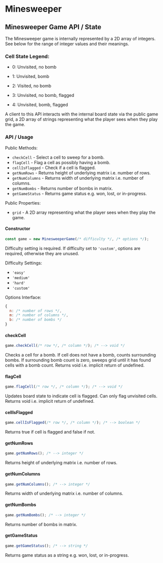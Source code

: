 # Minesweeper

## Minesweeper Game API / State

The Minesweeper game is internally represented by a 2D array of integers. See below for the range of integer values and their meanings.

### Cell State Legend:

- 0: Unvisited, no bomb

- 1: Unvisited, bomb

- 2: Visited, no bomb

- 3: Unvisited, no bomb, flagged

- 4: Unvisited, bomb, flagged

A client to this API interacts with the internal board state via the public game grid, a 2D array of strings representing what the player sees when they play the game.

### API / Usage

Public Methods:

- `checkCell` - Select a cell to sweep for a bomb.
- `flagCell` - Flag a cell as possibly having a bomb.
- `cellIsFlagged` - Check if a cell is flagged.
- `getNumRows` - Returns height of underlying matrix i.e. number of rows.
- `getNumColumns` - Returns width of underlying matrix i.e. number of columns.
- `getNumBombs` - Returns number of bombs in matrix.
- `getGameStatus` - Returns game status e.g. won, lost, or in-progress.

Public Properties:

- `grid` - A 2D array representing what the player sees when they play the game.

#### Constructor

```javascript
const game = new MinesweeperGame(/* difficulty */, /* options */);
```

Difficulty setting is required. If difficulty set to `'custom'`, options are required, otherwise they are unused.

Difficulty Settings:

- `'easy'`
- `'medium'`
- `'hard'`
- `'custom'`

Options Interface:

```javascript
{
  n: /* number of rows */,
  m: /* number of columns */,
  b: /* number of bombs */
}
```

#### checkCell

```javascript
game.checkCell(/* row */, /* column */); /* --> void */
```

Checks a cell for a bomb. If cell does not have a bomb, counts surrounding bombs. If surrounding bomb count is zero, sweeps grid until it has found cells with a bomb count. Returns void i.e. implicit return of undefined.

#### flagCell

```javascript
game.flagCell(/* row */, /* column */); /* --> void */
```

Updates board state to indicate cell is flagged. Can only flag unvisited cells. Returns void i.e. implicit return of undefined.

#### cellIsFlagged

```javascript
game.cellIsFlagged(/* row */, /* column */); /* --> boolean */
```

Returns true if cell is flagged and false if not.

#### getNumRows

```javascript
game.getNumRows(); /* --> integer */
```

Returns height of underlying matrix i.e. number of rows.

#### getNumColumns

```javascript
game.getNumColumns(); /* --> integer */
```

Returns width of underlying matrix i.e. number of columns.

#### getNumBombs

```javascript
game.getNumBombs(); /* --> integer */
```

Returns number of bombs in matrix.

#### getGameStatus

```javascript
game.getGameStatus(); /* --> string */
```

Returns game status as a string e.g. won, lost, or in-progress.
